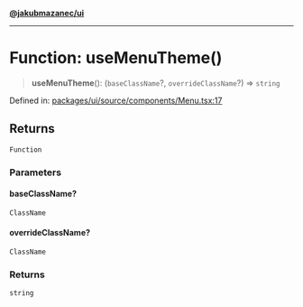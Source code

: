 [**@jakubmazanec/ui**](../README.md)

---

# Function: useMenuTheme()

> **useMenuTheme**(): (`baseClassName`?, `overrideClassName`?) => `string`

Defined in:
[packages/ui/source/components/Menu.tsx:17](https://github.com/jakubmazanec/tools/blob/412167e80a7675933e43d5220a19d05130301e2d/packages/ui/source/components/Menu.tsx#L17)

## Returns

`Function`

### Parameters

#### baseClassName?

`ClassName`

#### overrideClassName?

`ClassName`

### Returns

`string`
